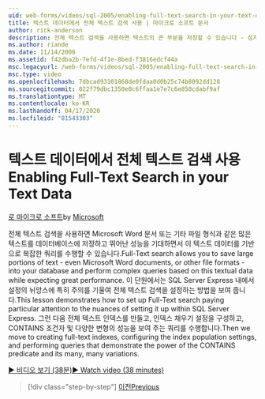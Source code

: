 ```yaml
---
uid: web-forms/videos/sql-2005/enabling-full-text-search-in-your-text-data
title: 텍스트 데이터에서 전체 텍스트 검색 사용 | 마이크로 소프트 문서
author: rick-anderson
description: 전체 텍스트 검색을 사용하면 텍스트의 큰 부분을 저장할 수 있습니다 - 심지어 마이크로 소프트 워드 문서, 또는 다른 파일 형식 - 데이터베이스에 복잡한 qu를 수행 ...
ms.author: riande
ms.date: 11/14/2006
ms.assetid: f42dba2b-7efd-4f1e-8bed-f3816edcf44a
msc.legacyurl: /web-forms/videos/sql-2005/enabling-full-text-search-in-your-text-data
msc.type: video
ms.openlocfilehash: 7dbcad93101868de0fdaa0d0b25c74b8092dd128
ms.sourcegitcommit: 022f79dbc1350e0c6ffaa1e7e7c6e850cdabf9af
ms.translationtype: MT
ms.contentlocale: ko-KR
ms.lasthandoff: 04/17/2020
ms.locfileid: "81543303"
---
```

# <a name="enabling-full-text-search-in-your-text-data"></a><span data-ttu-id="35951-103">텍스트 데이터에서 전체 텍스트 검색 사용</span><span class="sxs-lookup"><span data-stu-id="35951-103">Enabling Full-Text Search in your Text Data</span></span>

<span data-ttu-id="35951-104">[로 마이크로 소프트](https://github.com/microsoft)</span><span class="sxs-lookup"><span data-stu-id="35951-104">by [Microsoft](https://github.com/microsoft)</span></span>

<span data-ttu-id="35951-105">전체 텍스트 검색을 사용하면 Microsoft Word 문서 또는 기타 파일 형식과 같은 많은 텍스트를 데이터베이스에 저장하고 뛰어난 성능을 기대하면서 이 텍스트 데이터를 기반으로 복잡한 쿼리를 수행할 수 있습니다.</span><span class="sxs-lookup"><span data-stu-id="35951-105">Full-Text search allows you to save large portions of text - even Microsoft Word documents, or other file formats - into your database and perform complex queries based on this textual data while expecting great performance.</span></span> <span data-ttu-id="35951-106">이 단원에서는 SQL Server Express 내에서 설정의 뉘앙스에 특히 주의를 기울여 전체 텍스트 검색을 설정하는 방법을 보여 줍니다.</span><span class="sxs-lookup"><span data-stu-id="35951-106">This lesson demonstrates how to set up Full-Text search paying particular attention to the nuances of setting it up within SQL Server Express.</span></span> <span data-ttu-id="35951-107">그런 다음 전체 텍스트 인덱스를 만들고, 인덱스 채우기 설정을 구성하고, CONTAINS 조건자 및 다양한 변형의 성능을 보여 주는 쿼리를 수행합니다.</span><span class="sxs-lookup"><span data-stu-id="35951-107">Then we move to creating full-text indexes, configuring the index population settings, and performing queries that demonstrate the power of the CONTAINS predicate and its many, many variations.</span></span>

[<span data-ttu-id="35951-108">&#9654; 비디오 보기 (38분)</span><span class="sxs-lookup"><span data-stu-id="35951-108">&#9654; Watch video (38 minutes)</span></span>](https://channel9.msdn.com/Blogs/ASP-NET-Site-Videos/enabling-full-text-search-in-your-text-data)

> [!div class="step-by-step"]
> [<span data-ttu-id="35951-109">이전</span><span class="sxs-lookup"><span data-stu-id="35951-109">Previous</span></span>](creating-and-using-stored-procedures.md)

